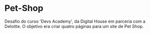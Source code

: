 # Pet-Shop
Desafio do curso 'Devs Academy', da Digital House em parceria com a Deloitte. O objetivo era criar quatro páginas para um site de Pet Shop.
